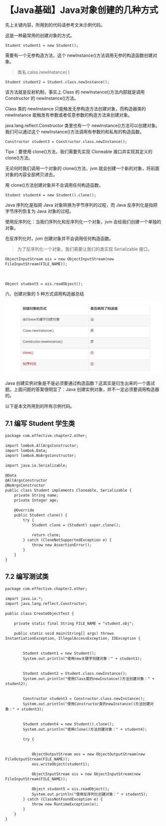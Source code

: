 # 【Java基础】Java对象创建的几种方式
先上关键内容，所用到的代码请参考文末示例代码。

这是一种最常用的创建对象的方式。

```
Student student1 = new Student();
```

需要有一个无参构造方法，这个 newInstance()方法调用无参的构造函数创建对象。

> 类名.calss.newInstance( )

```
Student student2 = Student.class.newInstance();
```

该方法就是反射机制，事实上 Class 的 newInstance()方法内部就是调用 Constructor 的 newInstance()方法。

Class 类的 newInstance 只能触发无参构造方法创建对象，而构造器类的 newInstance 能触发有参数或者任意参数的构造方法来创建对象。

java.lang.reflect.Constructor 类里也有一个 newInstance()方法可以创建对象。我们可以通过这个 newInstance()方法调用有参数的和私有的构造函数。

```
Constructor student3 = Constructor.class.newInstance();
```

Tips：要使用 clone()方法，我们需要先实现 Cloneable 接口并实现其定义的 clone()方法。

无论何时我们调用一个对象的 clone()方法，jvm 就会创建一个新的对象，将前面对象的内容全部拷贝进去。

用 clone()方法创建对象并不会调用任何构造函数。

```
Student student4 = new Student().clone();
```

Java 序列化是指把 Java 对象转换为字节序列的过程，而 Java 反序列化是指把字节序列恢复为 Java 对象的过程。

使用反序列化：当我们序列化和反序列化一个对象，jvm 会给我们创建一个单独的对象。

在反序列化时，jvm 创建对象并不会调用任何构造函数。

> 为了反序列化一个对象，我们需要让我们的类实现 Serializable 接口。

```
ObjectInputStream ois = new ObjectInputStream(new FileInputStream(FILE_NAME));



Object student5 = ois.readObject();
```

六、创建对象的 5 种方式调用构造器总结

![](_assets/3a469e52c20f50fdf330aad96e00d84a.png)

Java 创建实例对象是不是必须要通过构造函数？这其实是衍生出来的一个面试题。上面问题的答案很明显了：Java 创建实例对象，并不一定必须要调用构造器的。

以下是本文所用到的所有示例代码。

7.1 编写 Student 学生类
------------------

```
package com.effective.chapter2.other;

import lombok.AllArgsConstructor;
import lombok.Data;
import lombok.NoArgsConstructor;

import java.io.Serializable;

@Data
@AllArgsConstructor
@NoArgsConstructor
public class Student implements Cloneable, Serializable {
    private String name;
    private Integer age;

    @Override
    public Student clone() {
        try {
            Student clone = (Student) super.clone();
            
            return clone;
        } catch (CloneNotSupportedException e) {
            throw new AssertionError();
        }
    }
}
```

7.2 编写测试类
---------

```
package com.effective.chapter2.other;

import java.io.*;
import java.lang.reflect.Constructor;

public class CreateObjectTest {

    private static final String FILE_NAME = "student.obj";

    public static void main(String[] args) throws InstantiationException, IllegalAccessException, IOException {

        
        Student student1 = new Student();
        System.out.println("使用new关键字创建对象：" + student1);

        
        Student student2 = Student.class.newInstance();
        System.out.println("使用Class类的newInstance()方法创建对象：" + student2);

        
        Constructor student3 = Constructor.class.newInstance();
        System.out.println("使用Constructor类的newInstance()方法创建对象：" + student3);

        
        Student student4 = new Student().clone();
        System.out.println("使用clone()方法创建对象：" + student4);

        try {
            
            
            ObjectOutputStream oos = new ObjectOutputStream(new FileOutputStream(FILE_NAME));
            oos.writeObject(student1);

            ObjectInputStream ois = new ObjectInputStream(new FileInputStream(FILE_NAME));
            
            Object student5 = ois.readObject();
            System.out.println("使用反序列化创建对象：" + student5);
        } catch (ClassNotFoundException e) {
            throw new RuntimeException(e);
        }
    }
}
```

